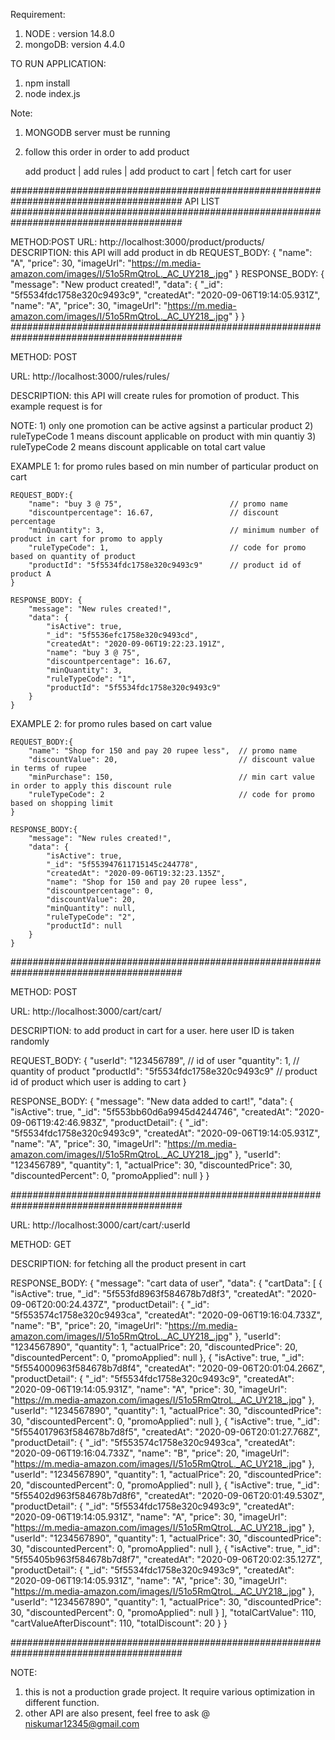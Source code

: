 Requirement:
1) NODE : version 14.8.0
2) mongoDB: version 4.4.0


TO RUN APPLICATION:
1) npm install
2) node index.js

Note: 
1) MONGODB server must be running 
2) follow this order in order to add product 

	add product | add rules | add product to cart |	fetch cart for user

#######################################################################################
									API LIST
#######################################################################################

METHOD:POST
URL: http://localhost:3000/product/products/
DESCRIPTION: this API will add product in db
REQUEST_BODY: 
{ 
	"name": "A",
	"price": 30,
	"imageUrl": "https://m.media-amazon.com/images/I/51o5RmQtroL._AC_UY218_.jpg"
}
RESPONSE_BODY:
{
    "message": "New product created!",
    "data": {
        "_id": "5f5534fdc1758e320c9493c9",
        "createdAt": "2020-09-06T19:14:05.931Z",
        "name": "A",
        "price": 30,
        "imageUrl": "https://m.media-amazon.com/images/I/51o5RmQtroL._AC_UY218_.jpg"
    }
}
#######################################################################################

METHOD: POST

URL: http://localhost:3000/rules/rules/

DESCRIPTION: this API will create rules for promotion of product. This example request is for 

NOTE: 
	1) only one promotion can be active agsinst a particular product
	2) ruleTypeCode 1 means discount applicable on product with min quantiy
	3) ruleTypeCode 2 means discount applicable on total cart value

EXAMPLE 1: for promo rules based on min number of particular product on cart

	REQUEST_BODY:{ 
		"name": "buy 3 @ 75",                        // promo name
		"discountpercentage": 16.67,                 // discount percentage
		"minQuantity": 3,                            // minimum number of product in cart for promo to apply
		"ruleTypeCode": 1,                           // code for promo based on quantity of product
		"productId": "5f5534fdc1758e320c9493c9"      // product id of product A
	}

	RESPONSE_BODY: {
		"message": "New rules created!",
		"data": {
			"isActive": true,
			"_id": "5f5536efc1758e320c9493cd",
			"createdAt": "2020-09-06T19:22:23.191Z",
			"name": "buy 3 @ 75",
			"discountpercentage": 16.67,
			"minQuantity": 3,
			"ruleTypeCode": "1",
			"productId": "5f5534fdc1758e320c9493c9"
		}
	} 

EXAMPLE 2: for promo rules based on cart value

	REQUEST_BODY:{ 
		"name": "Shop for 150 and pay 20 rupee less",  // promo name
		"discountValue": 20,                           // discount value in terms of rupee 
		"minPurchase": 150,							   // min cart value in order to apply this discount rule
		"ruleTypeCode": 2                              // code for promo based on shopping limit
	}

	RESPONSE_BODY:{
		"message": "New rules created!",
		"data": {
			"isActive": true,
			"_id": "5f553947611715145c244778",
			"createdAt": "2020-09-06T19:32:23.135Z",
			"name": "Shop for 150 and pay 20 rupee less",
			"discountpercentage": 0,
			"discountValue": 20,
			"minQuantity": null,
			"ruleTypeCode": "2",
			"productId": null
		}
	}

#######################################################################################

METHOD: POST

URL: http://localhost:3000/cart/cart/

DESCRIPTION: to add product in cart for a user. here user ID is taken randomly 

REQUEST_BODY:
{ 
    "userId": "123456789",                             // id of user 
    "quantity": 1,                                     // quantity of product
    "productId": "5f5534fdc1758e320c9493c9"            // product id of product which user is adding to cart
}

RESPONSE_BODY:
{
    "message": "New data added to cart!",
    "data": {
        "isActive": true,
        "_id": "5f553bb60d6a9945d4244746",
        "createdAt": "2020-09-06T19:42:46.983Z",
        "productDetail": {
            "_id": "5f5534fdc1758e320c9493c9",
            "createdAt": "2020-09-06T19:14:05.931Z",
            "name": "A",
            "price": 30,
            "imageUrl": "https://m.media-amazon.com/images/I/51o5RmQtroL._AC_UY218_.jpg"
        },
        "userId": "123456789",
        "quantity": 1,
        "actualPrice": 30,
        "discountedPrice": 30,
        "discountedPercent": 0,
        "promoApplied": null
    }
}

#######################################################################################

URL: http://localhost:3000/cart/cart/:userId

METHOD: GET

DESCRIPTION: for fetching all the product present in cart

RESPONSE_BODY:
{
    "message": "cart data of user",
    "data": {
        "cartData": [
            {
                "isActive": true,
                "_id": "5f553fd8963f584678b7d8f3",
                "createdAt": "2020-09-06T20:00:24.437Z",
                "productDetail": {
                    "_id": "5f553574c1758e320c9493ca",
                    "createdAt": "2020-09-06T19:16:04.733Z",
                    "name": "B",
                    "price": 20,
                    "imageUrl": "https://m.media-amazon.com/images/I/51o5RmQtroL._AC_UY218_.jpg"
                },
                "userId": "1234567890",
                "quantity": 1,
                "actualPrice": 20,
                "discountedPrice": 20,
                "discountedPercent": 0,
                "promoApplied": null
            },
            {
                "isActive": true,
                "_id": "5f554000963f584678b7d8f4",
                "createdAt": "2020-09-06T20:01:04.266Z",
                "productDetail": {
                    "_id": "5f5534fdc1758e320c9493c9",
                    "createdAt": "2020-09-06T19:14:05.931Z",
                    "name": "A",
                    "price": 30,
                    "imageUrl": "https://m.media-amazon.com/images/I/51o5RmQtroL._AC_UY218_.jpg"
                },
                "userId": "1234567890",
                "quantity": 1,
                "actualPrice": 30,
                "discountedPrice": 30,
                "discountedPercent": 0,
                "promoApplied": null
            },
            {
                "isActive": true,
                "_id": "5f554017963f584678b7d8f5",
                "createdAt": "2020-09-06T20:01:27.768Z",
                "productDetail": {
                    "_id": "5f553574c1758e320c9493ca",
                    "createdAt": "2020-09-06T19:16:04.733Z",
                    "name": "B",
                    "price": 20,
                    "imageUrl": "https://m.media-amazon.com/images/I/51o5RmQtroL._AC_UY218_.jpg"
                },
                "userId": "1234567890",
                "quantity": 1,
                "actualPrice": 20,
                "discountedPrice": 20,
                "discountedPercent": 0,
                "promoApplied": null
            },
            {
                "isActive": true,
                "_id": "5f55402d963f584678b7d8f6",
                "createdAt": "2020-09-06T20:01:49.530Z",
                "productDetail": {
                    "_id": "5f5534fdc1758e320c9493c9",
                    "createdAt": "2020-09-06T19:14:05.931Z",
                    "name": "A",
                    "price": 30,
                    "imageUrl": "https://m.media-amazon.com/images/I/51o5RmQtroL._AC_UY218_.jpg"
                },
                "userId": "1234567890",
                "quantity": 1,
                "actualPrice": 30,
                "discountedPrice": 30,
                "discountedPercent": 0,
                "promoApplied": null
            },
            {
                "isActive": true,
                "_id": "5f55405b963f584678b7d8f7",
                "createdAt": "2020-09-06T20:02:35.127Z",
                "productDetail": {
                    "_id": "5f5534fdc1758e320c9493c9",
                    "createdAt": "2020-09-06T19:14:05.931Z",
                    "name": "A",
                    "price": 30,
                    "imageUrl": "https://m.media-amazon.com/images/I/51o5RmQtroL._AC_UY218_.jpg"
                },
                "userId": "1234567890",
                "quantity": 1,
                "actualPrice": 30,
                "discountedPrice": 30,
                "discountedPercent": 0,
                "promoApplied": null
            }
        ],
        "totalCartValue": 110,
        "cartValueAfterDiscount": 110,
        "totalDiscount": 20
    }
}

#######################################################################################


NOTE: 
1) this is not a production grade project. It require various optimization in different function.
2) other API are also present, feel free to ask @ niskumar12345@gmail.com
